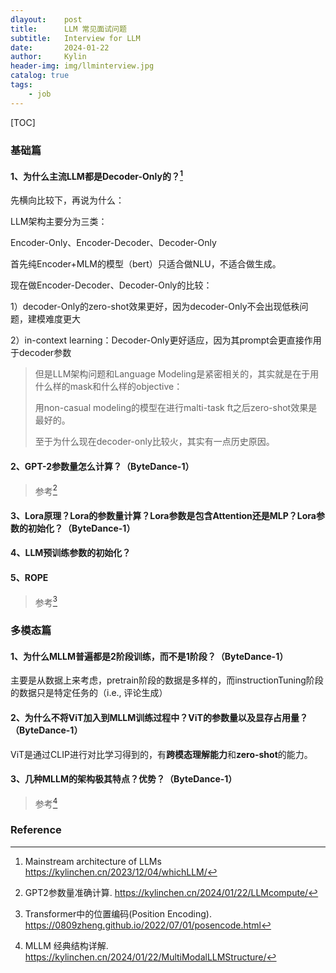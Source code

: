```yaml
---
dlayout:    post
title:      LLM 常见面试问题
subtitle:   Interview for LLM
date:       2024-01-22
author:     Kylin
header-img: img/llminterview.jpg
catalog: true
tags:
    - job
---
```




[TOC]



### 基础篇

#### 1、为什么主流LLM都是Decoder-Only的？[^1]

先横向比较下，再说为什么：

LLM架构主要分为三类：

Encoder-Only、Encoder-Decoder、Decoder-Only



首先纯Encoder+MLM的模型（bert）只适合做NLU，不适合做生成。

现在做Encoder-Decoder、Decoder-Only的比较：

1）decoder-Only的zero-shot效果更好，因为decoder-Only不会出现低秩问题，建模难度更大

2）in-context learning：Decoder-Only更好适应，因为其prompt会更直接作用于decoder参数

> 但是LLM架构问题和Language Modeling是紧密相关的，其实就是在于用什么样的mask和什么样的objective：
>
> 用non-casual modeling的模型在进行malti-task ft之后zero-shot效果是最好的。
>
> 至于为什么现在decoder-only比较火，其实有一点历史原因。

#### 2、GPT-2参数量怎么计算？（ByteDance-1）

> 参考[^2]

#### 3、Lora原理？Lora的参数量计算？Lora参数是包含Attention还是MLP？Lora参数的初始化？（ByteDance-1）



#### 4、LLM预训练参数的初始化？



#### 5、ROPE

> 参考[^4] 



### 多模态篇

#### 1、为什么MLLM普遍都是2阶段训练，而不是1阶段？（ByteDance-1）

主要是从数据上来考虑，pretrain阶段的数据是多样的，而instructionTuning阶段的数据只是特定任务的（i.e., 评论生成）



#### 2、为什么不将ViT加入到MLLM训练过程中？ViT的参数量以及显存占用量？（ByteDance-1）

ViT是通过CLIP进行对比学习得到的，有**跨模态理解能力**和**zero-shot**的能力。





#### 3、几种MLLM的架构极其特点？优势？（ByteDance-1）

> 参考[^3]





### Reference

[^1]: Mainstream architecture of LLMs https://kylinchen.cn/2023/12/04/whichLLM/

[^2]: GPT2参数量准确计算. https://kylinchen.cn/2024/01/22/LLMcompute/
[^3]: MLLM 经典结构详解. https://kylinchen.cn/2024/01/22/MultiModalLLMStructure/
[^4]: Transformer中的位置编码(Position Encoding). https://0809zheng.github.io/2022/07/01/posencode.html

